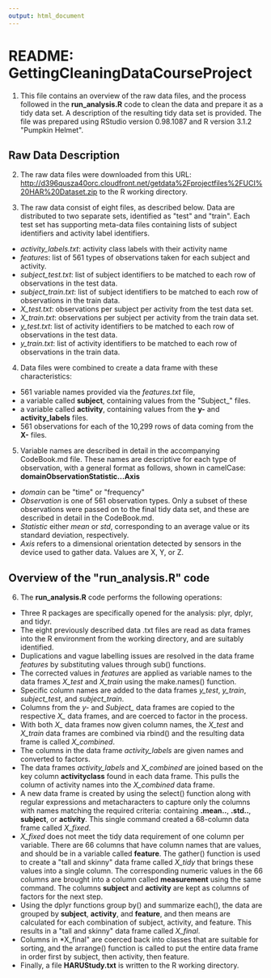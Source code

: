 ```yaml
---
output: html_document
---
```

README: GettingCleaningDataCourseProject
================================

1. This file contains an overview of the raw data files, and the process followed in the **run_analysis.R** code to clean the data and prepare it as a tidy data set. A description of the resulting tidy data set is provided.
The file was prepared using RStudio version 0.98.1087 and R version 3.1.2 "Pumpkin Helmet".

## Raw Data Description
2. The raw data files were downloaded from this URL:
http://d396qusza40orc.cloudfront.net/getdata%2Fprojectfiles%2FUCI%20HAR%20Dataset.zip 
to the R working directory. 

3. The raw data consist of eight files, as described below. Data are distributed to two separate sets, identified as "test" and "train". Each test set has supporting meta-data files containing lists of subject identifiers and activity label identifiers.  
+ *activity_labels.txt*: activity class labels with their activity name
+ *features*: list of 561 types of observations taken for each subject and activity.
+ *subject_test.txt*: list of subject identifiers to be matched to each row of observations in the test data.
+ *subject_train.txt*: list of subject identifiers to be matched to each row of observations in the train data.
+ *X_test.txt*: observations per subject per activity from the test data set.
+ *X_train.txt*: observations per subject per activity from the train data set.
+ *y_test.txt*: list of activity identifiers to be matched to each row of observations in the test data.
+ *y_train.txt*: list of activity identifiers to be matched to each row of observations in the train data.

4. Data files were combined to create a data frame with these characteristics:
+ 561 variable names provided via the *features.txt* file,
+ a variable called **subject**, containing values from the "Subject_" files.
+ a variable called **activity**, containing values from the **y-** and **activity_labels** files.
+ 561 observations for each of the 10,299 rows of data coming from the **X-** files.

5. Variable names are described in detail in the accompanying CodeBook.md file. These names are descriptive for each type of observation, with a general format as follows, shown in camelCase: **domainObservationStatistic...Axis**
+ *domain* can be "time" or "frequency"
+ *Observation* is one of 561 observation types. Only a subset of these observations were passed on to the final tidy data set, and these are described in detail in the CodeBook.md.
+ *Statistic* either *mean* or *std*, corresponding to an average value or its standard deviation, respectively.
+ *Axis* refers to a dimensional orientation detected by sensors in the device used to gather data. Values are X, Y, or Z.

## Overview of the "run_analysis.R" code
6. The **run_analysis.R** code performs the following operations:
+ Three R packages are specifically opened for the analysis: plyr, dplyr, and tidyr.
+ The eight previously described data .txt files are read as data frames into the R environment from the working directory, and are suitably identified.
+ Duplications and vague labelling issues are resolved in the data frame *features* by substituting values through sub() functions.
+ The corrected values in *features* are applied as variable names to the data frames *X_test* and *X_train* using the make.names() function.
+ Specific column names are added to the data frames *y_test*, *y_train*, *subject_test*, and *subject_train*.
+ Columns from the *y-* and *Subject_* data frames are copied to the respective *X_* data frames, and are coerced to factor in the process.
+ With both *X_* data frames now given column names, the *X_test* and *X_train* data frames are combined via rbind() and the resulting data frame is called *X_combined*.
+ The columns in the data frame *activity_labels* are given names and converted to factors. 
+ The data frames *activity_labels* and *X_combined* are joined based on the key column **activityclass** found in each data frame. This pulls the column of activity names into the *X_combined* data frame. 
+ A new data frame is created by using the select() function along with regular expressions and metacharacters to capture only the columns with names matching the required criteria: containing **.mean..**, **.std..**, **subject**, or **activity**. This single command created a 68-column data frame called *X_fixed*.
+ *X_fixed* does not meet the tidy data requirement of one column per variable. There are 66 columns that have column names that are values, and should be in a variable called **feature**. The gather() function is used to create a "tall and skinny" data frame called *X_tidy* that brings these values into a single column. The corresponding numeric values in the 66 columns are brought into a column called **measurement** using the same command. The columns **subject** and **activity** are kept as columns of factors for the next step.
+ Using the dplyr functions group by() and summarize each(), the data are grouped by **subject**, **activity**, and **feature**, and then means are calculated for each combination of subject, activity, and feature. This results in a "tall and skinny" data frame called *X_final*.
+ Columns in *X_final" are coerced back into classes that are suitable for sorting, and the arrange() function is called to put the entire data frame in order first by subject, then activity, then feature.
+ Finally, a file **HARUStudy.txt** is written to the R working directory.
